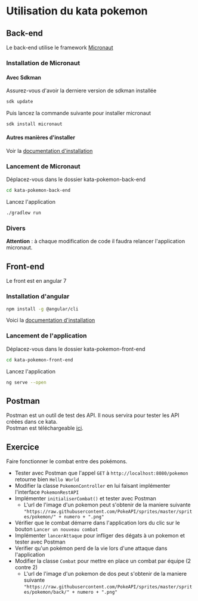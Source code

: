 # Utilisation du kata pokemon

## Back-end

Le back-end utilise le framework [Micronaut](https://micronaut.io/)

### Installation de Micronaut

#### Avec Sdkman

Assurez-vous d'avoir la derniere version de sdkman installée
```bash
sdk update
```

Puis lancez la commande suivante pour installer micronaut
```bash
sdk install micronaut
```

#### Autres manières d'installer

Voir la [documentation d'installation](https://docs.micronaut.io/latest/guide/index.html#quickStart)

### Lancement de Micronaut

Déplacez-vous dans le dossier kata-pokemon-back-end
```bash
cd kata-pokemon-back-end
```

Lancez l'application
```bash
./gradlew run
```

### Divers

**Attention** : à chaque modification de code il faudra relancer l'application micronaut.

## Front-end

Le front est en angular 7

### Installation d'angular

```bash
npm install -g @angular/cli
```

Voici la [documentation d'installation](https://angular.io/guide/quickstart)

### Lancement de l'application 

Déplacez-vous dans le dossier kata-pokemon-front-end
```bash
cd kata-pokemon-front-end
```

Lancez l'application
```bash
ng serve --open
```

## Postman

Postman est un outil de test des API. Il nous servira pour tester les API créées dans ce kata.\
Postman est téléchargeable [ici](https://www.getpostman.com/downloads/).


## Exercice

Faire fonctionner le combat entre des pokémons.

* Tester avec Postman que l'appel `GET` à `http://localhost:8080/pokemon` retourne bien `Hello World`
* Modifier la classe `PokemonController` en lui faisant implémenter l'interface `PokemonRestAPI`
* Implémenter `initialiserCombat()` et tester avec Postman
  * L'url de l'image d'un pokemon peut s'obtenir de la maniere suivante `"https://raw.githubusercontent.com/PokeAPI/sprites/master/sprites/pokemon/" + numero + ".png"`
* Vérifier que le combat démarre dans l'application lors du clic sur le bouton `Lancer un nouveau combat`
* Implémenter `lancerAttaque` pour infliger des dégats à un pokemon et tester avec Postman
* Verifier qu'un pokémon perd de la vie lors d'une attaque dans l'application
* Modifier la classe `Combat` pour mettre en place un combat par équipe (2 contre 2)
  * L'url de l'image d'un pokemon de dos peut s'obtenir de la maniere suivante `"https://raw.githubusercontent.com/PokeAPI/sprites/master/sprites/pokemon/back/" + numero + ".png"`
